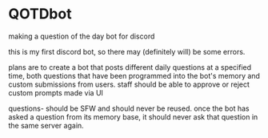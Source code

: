 # QOTDbot
making a question of the day bot for discord

this is my first discord bot, so there may (definitely will) be some errors.

plans are to create a bot that posts different daily questions at a specified time, both questions that have been programmed into the bot's memory and custom submissions from users. staff should be able to approve or reject custom prompts made via UI

questions- should be SFW and should never be reused. once the bot has asked a question from its memory base, it should never ask that question in the same server again.

